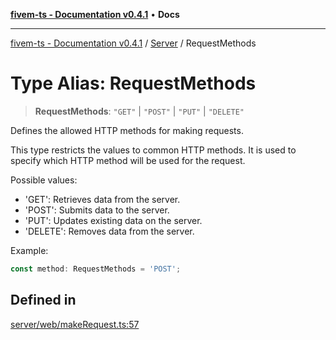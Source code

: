 [**fivem-ts - Documentation v0.4.1**](../../../README.md) • **Docs**

***

[fivem-ts - Documentation v0.4.1](../../../README.md) / [Server](../README.md) / RequestMethods

# Type Alias: RequestMethods

> **RequestMethods**: `"GET"` \| `"POST"` \| `"PUT"` \| `"DELETE"`

Defines the allowed HTTP methods for making requests.

This type restricts the values to common HTTP methods. It is used to
specify which HTTP method will be used for the request.

Possible values:
- 'GET': Retrieves data from the server.
- 'POST': Submits data to the server.
- 'PUT': Updates existing data on the server.
- 'DELETE': Removes data from the server.

Example:
```ts
const method: RequestMethods = 'POST';
```

## Defined in

[server/web/makeRequest.ts:57](https://github.com/Purpose-Dev/fivem-ts/blob/af9f57481b70813a163451854c2103aaaed13195/src/server/web/makeRequest.ts#L57)
